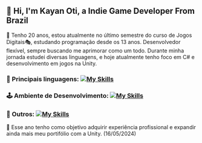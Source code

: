 ## 👋 Hi, I'm Kayan Oti, a Indie Game Developer From Brazil

<!--
**Kayan-Oti/Kayan-Oti** is a ✨ _special_ ✨ repository because its `README.md` (this file) appears on your GitHub profile.

Here are some ideas to get you started:

- 🔭 I’m currently working on ...
- 🌱 I’m currently learning ...
- 👯 I’m looking to collaborate on ...
- 🤔 I’m looking for help with ...
- 💬 Ask me about ...
- 📫 How to reach me: ...
- 😄 Pronouns: ...
- ⚡ Fun fact: ...
-->

🎈 Tenho 20 anos, estou atualmente no último semestre do curso de Jogos Digitais🎭, estudando programação desde os 13 anos. Desenvolvedor flexível, sempre buscando me aprimorar como um todo. Durante minha jornada estudei diversas linguagens, e hoje atualmente tenho foco em C# e desenvolvimento em jogos na Unity.

### 👑 Principais linguagens: [![My Skills](https://skillicons.dev/icons?i=cpp,c,java,js,css,html,react)](https://skillicons.dev)
### 🕹 Ambiente de Desenvolvimento: [![My Skills](https://skillicons.dev/icons?i=unity,unreal,vscode,blender)](https://skillicons.dev)
### 🎱 Outros: [![My Skills](https://skillicons.dev/icons?i=notion,github,discord)](https://skillicons.dev)

🎯 Esse ano tenho como objetivo adquirir experiência profissional e expandir ainda mais meu portifólio com a Unity. (16/05/2024)

